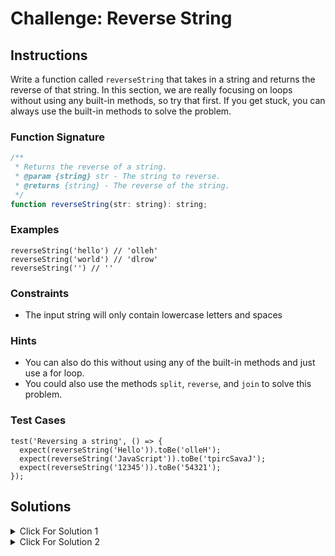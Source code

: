 # Challenge: Reverse String

## Instructions

Write a function called `reverseString` that takes in a string and returns the reverse of that string. In this section, we are really focusing on loops without using any built-in methods, so try that first. If you get stuck, you can always use the built-in methods to solve the problem.

### Function Signature

```js
/**
 * Returns the reverse of a string.
 * @param {string} str - The string to reverse.
 * @returns {string} - The reverse of the string.
 */
function reverseString(str: string): string;
```

### Examples

```JS
reverseString('hello') // 'olleh'
reverseString('world') // 'dlrow'
reverseString('') // ''
```

### Constraints

- The input string will only contain lowercase letters and spaces

### Hints

- You can also do this without using any of the built-in methods and just use a for loop.
- You could also use the methods `split`, `reverse`, and `join` to solve this problem.

### Test Cases

```JS
test('Reversing a string', () => {
  expect(reverseString('Hello')).toBe('olleH');
  expect(reverseString('JavaScript')).toBe('tpircSavaJ');
  expect(reverseString('12345')).toBe('54321');
});

```

## Solutions

<details>
  <summary>Click For Solution 1</summary>

This solution uses a for loop to reverse the string.

```js
function reverseString(str) {
  let reversed = "";

  for (let i = str.length - 1; i >= 0; i--) {
    reversed += str[i];
  }

  return reversed;
}
```

## Explanation

- Create a variable called `reversed` and set it equal to an empty string.
- Create a for loop that starts at the last index of `str` and decrements by 1 until it reaches 0.
- Add the character at the current index to the `reversed` variable.
- Return the `reversed` variable.

</details>

<details>
  <summary>Click For Solution 2</summary>

This solution uses built-in methods to reverse the string.

```js
function reverseString(str) {
  return str.split("").reverse().join("");
}
```

### Explanation

We created a function called `reverseString` that takes in a string called `str`. We then return the result of chaining the `split`, `reverse`, and `join` methods on `str`.

The `split` function takes in a string and turns it into an array. We passed in an empty string as an argument to `split` so that it will split the string into an array of characters.(["h", "e", "l", "l", "o"])

The `reverse` function takes in an array and reverses it. (["o", "l", "l", "e", "h"])

The `join` function takes in an array and turns it into a string. We passed in an empty string as an argument to `join` so that it will join the array of characters into a string. ('olleh')

</details>
